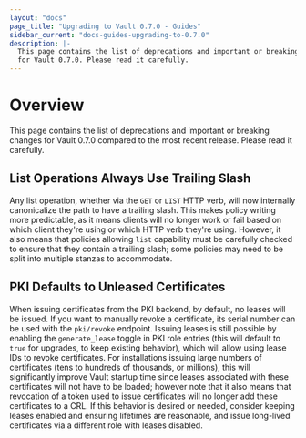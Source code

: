 ```yaml
---
layout: "docs"
page_title: "Upgrading to Vault 0.7.0 - Guides"
sidebar_current: "docs-guides-upgrading-to-0.7.0"
description: |-
  This page contains the list of deprecations and important or breaking changes
  for Vault 0.7.0. Please read it carefully.
---
```


# Overview

This page contains the list of deprecations and important or breaking changes
for Vault 0.7.0 compared to the most recent release. Please read it carefully.

## List Operations Always Use Trailing Slash

 Any list operation, whether via the `GET` or `LIST` HTTP verb, will now
 internally canonicalize the path to have a trailing slash. This makes policy
 writing more predictable, as it means clients will no longer work or fail
 based on which client they're using or which HTTP verb they're using. However,
 it also means that policies allowing `list` capability must be carefully
 checked to ensure that they contain a trailing slash; some policies may need
 to be split into multiple stanzas to accommodate.

## PKI Defaults to Unleased Certificates

When issuing certificates from the PKI backend, by default, no leases will be
issued. If you want to manually revoke a certificate, its serial number can be
used with the `pki/revoke` endpoint. Issuing leases is still possible by
enabling the `generate_lease` toggle in PKI role entries (this will default to
`true` for upgrades, to keep existing behavior), which will allow using lease
IDs to revoke certificates. For installations issuing large numbers of
certificates (tens to hundreds of thousands, or millions), this will
significantly improve Vault startup time since leases associated with these
certificates will not have to be loaded; however note that it also means that
revocation of a token used to issue certificates will no longer add these
certificates to a CRL. If this behavior is desired or needed, consider keeping
leases enabled and ensuring lifetimes are reasonable, and issue long-lived
certificates via a different role with leases disabled.
